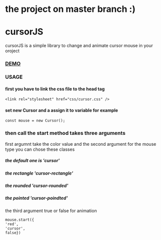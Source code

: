 
# the project on master branch :)

# cursorJS

cursorJS is a simple library to change and animate cursor mouse in your oroject


### [DEMO]( https://cursorjsjs.netlify.app/)


### USAGE

#### first you have to link the css file to the head tag 
``` 
<link rel="stylesheet" href="css/cursor.css" />
``` 

####  set new Cursor and a assign it to variable for example

``` 
const mouse = new Cursor();
```

### then call the start method takes three arguments

first argumnt take the color value and the second argument for the mouse type you can chose these classes
##### the default one is 'cursor'
##### the rectangle  'cursor-rectangle'
##### the rounded  'cursor-rounded'
##### the pointed  'cursor-poindted'

the third argument true or false for animation
```
mouse.start({
'red',
'cursor',
false})
```
